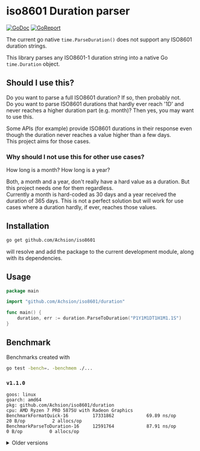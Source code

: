 # iso8601 Duration parser

[![GoDoc](https://godoc.org/github.com/Achsion/iso8601?status.svg)](https://godoc.org/github.com/Achsion/iso8601)
[![GoReport](https://goreportcard.com/badge/github.com/Achsion/iso8601)](https://goreportcard.com/report/github.com/Achsion/iso8601) 

The current go native `time.ParseDuration()` does not support any ISO8601 duration strings.

This library parses any ISO8601-1 duration string into a native Go `time.Duration` object.

## Should I use this?

Do you want to parse a full ISO8601 duration? If so, then probably not.  
Do you want to parse ISO8601 durations that hardly ever reach '1D' and never reaches a higher duration part (e.g. month)? Then yes, you may want to use this.

Some APIs (for example) provide ISO8601 durations in their response even though the duration never reaches a value higher than a few days.  
This project aims for those cases.

### Why should I not use this for other use cases?

How long is a month? How long is a year?

Both, a month and a year, don't really have a hard value as a duration. But this project needs one for them regardless.  
Currently a month is hard-coded as 30 days and a year received the duration of 365 days. This is not a perfect solution but will work for use cases where a duration hardly, if ever, reaches those values.

## Installation

```bash
go get github.com/Achsion/iso8601
```

will resolve and add the package to the current development module, along with its dependencies.

## Usage

```go
package main

import "github.com/Achsion/iso8601/duration"

func main() {
	duration, err := duration.ParseToDuration("P1Y1M1DT1H1M1.1S")
}

```

## Benchmark

Benchmarks created with
```bash
go test -bench=. -benchmem ./...
```

### `v1.1.0`
```text
goos: linux
goarch: amd64
pkg: github.com/Achsion/iso8601/duration
cpu: AMD Ryzen 7 PRO 5875U with Radeon Graphics     
BenchmarkFormatQuick-16        	17331862	        69.89 ns/op	      20 B/op	       2 allocs/op
BenchmarkParseToDuration-16    	12591764	        87.91 ns/op	       0 B/op	       0 allocs/op
```

<details>
  <summary>Older versions</summary>

### `v1.0.1`
```text
goos: linux
goarch: amd64
pkg: github.com/Achsion/iso8601/duration
cpu: AMD Ryzen 7 PRO 5875U with Radeon Graphics     
BenchmarkParseToDuration-16    	13721776	        86.28 ns/op	       0 B/op	       0 allocs/op
```

### `v1.0.0`
```text
goos: linux
goarch: amd64
pkg: github.com/Achsion/iso8601/duration
cpu: AMD Ryzen 7 PRO 5875U with Radeon Graphics     
BenchmarkParseToDuration-16    	13843465	        85.54 ns/op	       0 B/op	       0 allocs/op
```

### `v0.1.0`
```text
goos: linux
goarch: amd64
pkg: github.com/Achsion/iso8601/duration
cpu: AMD Ryzen 7 PRO 5875U with Radeon Graphics     
BenchmarkParseToDuration-16    	  878901	      1154 ns/op	    1655 B/op	       4 allocs/op
```
</details>
